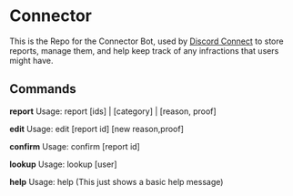 # Connector

This is the Repo for the Connector Bot, used by [Discord Connect](http://disconnect.gg) to store reports, manage them, and help keep track of any infractions that users might have.

## Commands 

**report**
Usage: report [ids] | [category] | [reason, proof]

**edit**
Usage: edit [report id] [new reason,proof]

**confirm**
Usage: confirm [report id]

**lookup**
Usage: lookup [user]

**help**
Usage: help (This just shows a basic help message)
